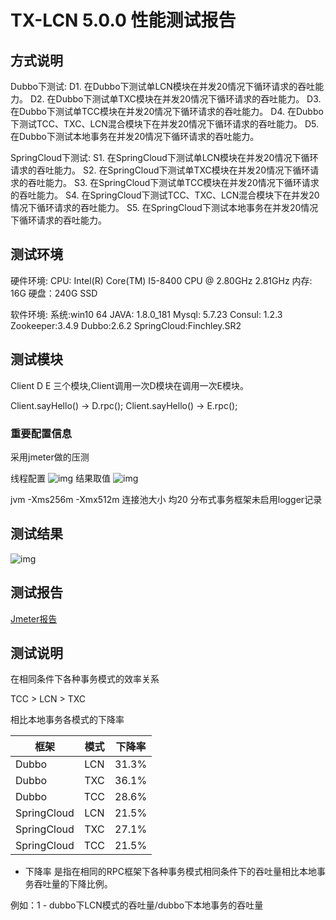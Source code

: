 # TX-LCN 5.0.0 性能测试报告

## 方式说明

Dubbo下测试: D1. 在Dubbo下测试单LCN模块在并发20情况下循环请求的吞吐能力。
 D2. 在Dubbo下测试单TXC模块在并发20情况下循环请求的吞吐能力。
 D3. 在Dubbo下测试单TCC模块在并发20情况下循环请求的吞吐能力。
 D4. 在Dubbo下测试TCC、TXC、LCN混合模块下在并发20情况下循环请求的吞吐能力。
 D5. 在Dubbo下测试本地事务在并发20情况下循环请求的吞吐能力。

SpringCloud下测试: S1. 在SpringCloud下测试单LCN模块在并发20情况下循环请求的吞吐能力。
 S2. 在SpringCloud下测试单TXC模块在并发20情况下循环请求的吞吐能力。
 S3. 在SpringCloud下测试单TCC模块在并发20情况下循环请求的吞吐能力。
 S4. 在SpringCloud下测试TCC、TXC、LCN混合模块下在并发20情况下循环请求的吞吐能力。
 S5. 在SpringCloud下测试本地事务在并发20情况下循环请求的吞吐能力。

## 测试环境

硬件环境: CPU: Intel(R) Core(TM) I5-8400 CPU @ 2.80GHz 2.81GHz
 内存: 16G
 硬盘：240G SSD

软件环境:
 系统:win10 64
 JAVA: 1.8.0_181
 Mysql: 5.7.23
 Consul: 1.2.3
 Zookeeper:3.4.9
 Dubbo:2.6.2
 SpringCloud:Finchley.SR2

## 测试模块

Client D E 三个模块,Client调用一次D模块在调用一次E模块。

Client.sayHello() -> D.rpc();
 Client.sayHello() -> E.rpc();

### 重要配置信息

采用jmeter做的压测

线程配置
 ![img](http://www.txlcn.org/zh-cn/docs/img/jmeter.png)
 结果取值
 ![img](D:\tecBLOG\微服务\LNC分布式事务\assets\jmeter-res.png)

jvm  -Xms256m -Xmx512m
 连接池大小 均20
 分布式事务框架未启用logger记录

## 测试结果

![img](D:\tecBLOG\微服务\LNC分布式事务\assets\res.png)

## 测试报告

[Jmeter报告](http://www.txlcn.org/img/5.0.0.zip)

## 测试说明

在相同条件下各种事务模式的效率关系

TCC > LCN > TXC

相比本地事务各模式的下降率

| 框架        | 模式 | 下降率 |
| ----------- | :--: | :----: |
| Dubbo       | LCN  | 31.3%  |
| Dubbo       | TXC  | 36.1%  |
| Dubbo       | TCC  | 28.6%  |
| SpringCloud | LCN  | 21.5%  |
| SpringCloud | TXC  | 27.1%  |
| SpringCloud | TCC  | 21.5%  |

- 下降率
   是指在相同的RPC框架下各种事务模式相同条件下的吞吐量相比本地事务吞吐量的下降比例。

例如：1 - dubbo下LCN模式的吞吐量/dubbo下本地事务的吞吐量